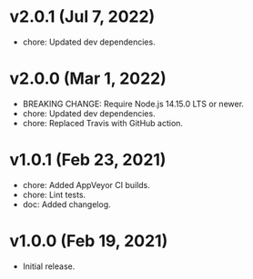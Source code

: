 # v2.0.1 (Jul 7, 2022)

 * chore: Updated dev dependencies.

# v2.0.0 (Mar 1, 2022)

 * BREAKING CHANGE: Require Node.js 14.15.0 LTS or newer.
 * chore: Updated dev dependencies.
 * chore: Replaced Travis with GitHub action.

# v1.0.1 (Feb 23, 2021)

 * chore: Added AppVeyor CI builds.
 * chore: Lint tests.
 * doc: Added changelog.

# v1.0.0 (Feb 19, 2021)

 * Initial release.

